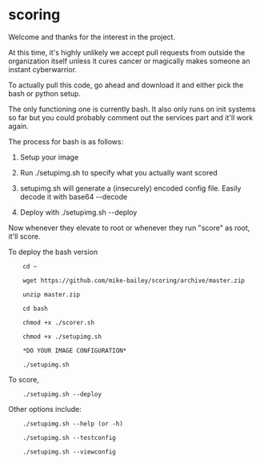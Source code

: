 # scoring

Welcome and thanks for the interest in the project. 

At this time, it's highly unlikely we accept pull requests from outside the organization itself unless it cures cancer or magically makes someone an instant cyberwarrior.

To actually pull this code, go ahead and download it and either pick the bash or python setup.

The only functioning one is currently bash. It also only runs on init systems so far but you could probably comment out the services part and it'll work again.

The process for bash is as follows:

1) Setup your image

2) Run ./setupimg.sh to specify what you actually want scored

3) setupimg.sh will generate a (insecurely) encoded config file. Easily decode it with base64 --decode

4) Deploy with ./setupimg.sh --deploy


Now whenever they elevate to root or whenever they run "score" as root, it'll score.

To deploy the bash version

		cd ~
		
		wget https://github.com/mike-bailey/scoring/archive/master.zip
		
		unzip master.zip
		
		cd bash
		
		chmod +x ./scorer.sh
		
		chmod +x ./setupimg.sh
		
		*DO YOUR IMAGE CONFIGURATION*
		
		./setupimg.sh
	
To score, 

		./setupimg.sh --deploy

Other options include:

		./setupimg.sh --help (or -h)
	
		./setupimg.sh --testconfig

		./setupimg.sh --viewconfig
